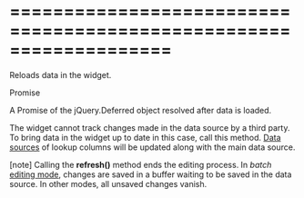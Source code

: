 <!--**
/*-------------------------------------------
    Auto-generated file. Do not modify.
-------------------------------------------

**-->
===================================================================
===================================================================

<!--shortDescription-->
Reloads data in the widget.
<!--/shortDescription-->

<!--returnType-->Promise<!--/returnType-->
<!--returnDescription-->
A Promise of the jQuery.Deferred object resolved after data is loaded.
<!--/returnDescription-->

<!--fullDescription-->
The widget cannot track changes made in the data source by a third party. To bring data in the widget up to date in this case, call this method. [Data sources]({basewidgetpath}/Configuration/columns/lookup/#dataSource) of lookup columns will be updated along with the main data source.

[note] Calling the **refresh()** method ends the editing process. In *batch* [editing mode]({basewidgetpath}/Configuration/editing/#mode), changes are saved in a buffer waiting to be saved in the data source. In other modes, all unsaved changes vanish.
<!--/fullDescription-->
